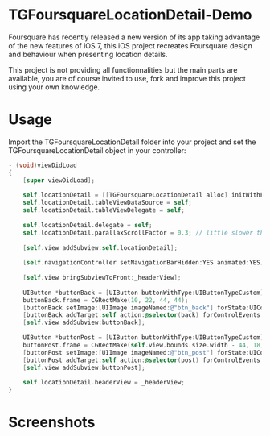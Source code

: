 TGFoursquareLocationDetail-Demo
===============================

Foursquare has recently released a new version of its app taking advantage of the new features of iOS 7, this iOS project recreates Foursquare design and behaviour when presenting location details.

This project is not providing all functionnalities but the main parts are available, you are of course invited to use, fork and improve this project using your own knowledge.

Usage
===============================

Import the TGFoursquareLocationDetail folder into your project and set the TGFoursquareLocationDetail object in your controller:

```objective-c
- (void)viewDidLoad
{
    [super viewDidLoad];
	
    self.locationDetail = [[TGFoursquareLocationDetail alloc] initWithFrame:self.view.bounds];
    self.locationDetail.tableViewDataSource = self;
    self.locationDetail.tableViewDelegate = self;
    
    self.locationDetail.delegate = self;
    self.locationDetail.parallaxScrollFactor = 0.3; // little slower than normal.
    
    [self.view addSubview:self.locationDetail];
    
    [self.navigationController setNavigationBarHidden:YES animated:YES];
    
    [self.view bringSubviewToFront:_headerView];
    
    UIButton *buttonBack = [UIButton buttonWithType:UIButtonTypeCustom];
    buttonBack.frame = CGRectMake(10, 22, 44, 44);
    [buttonBack setImage:[UIImage imageNamed:@"btn_back"] forState:UIControlStateNormal];
    [buttonBack addTarget:self action:@selector(back) forControlEvents:UIControlEventTouchUpInside];
    [self.view addSubview:buttonBack];
    
    UIButton *buttonPost = [UIButton buttonWithType:UIButtonTypeCustom];
    buttonPost.frame = CGRectMake(self.view.bounds.size.width - 44, 18, 44, 44);
    [buttonPost setImage:[UIImage imageNamed:@"btn_post"] forState:UIControlStateNormal];
    [buttonPost addTarget:self action:@selector(post) forControlEvents:UIControlEventTouchUpInside];
    [self.view addSubview:buttonPost];
    
    self.locationDetail.headerView = _headerView;
}
````

Screenshots
===============================



